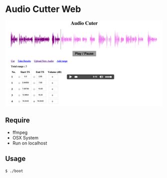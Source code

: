 
Audio Cutter Web
================

![example](public/images/example.png)

## Require

* ffmpeg
* OSX System
* Run on localhost

## Usage

```
$ ./boot
```
